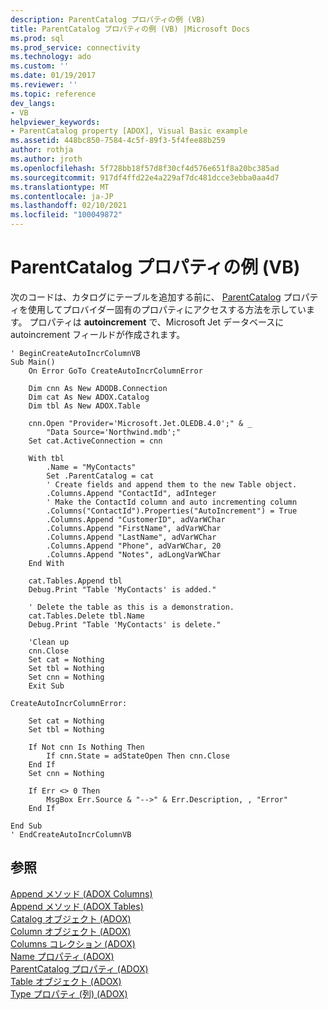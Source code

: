 ```yaml
---
description: ParentCatalog プロパティの例 (VB)
title: ParentCatalog プロパティの例 (VB) |Microsoft Docs
ms.prod: sql
ms.prod_service: connectivity
ms.technology: ado
ms.custom: ''
ms.date: 01/19/2017
ms.reviewer: ''
ms.topic: reference
dev_langs:
- VB
helpviewer_keywords:
- ParentCatalog property [ADOX], Visual Basic example
ms.assetid: 448bc850-7584-4c5f-89f3-5f4fee88b259
author: rothja
ms.author: jroth
ms.openlocfilehash: 5f728bb18f57d8f30cf4d576e651f8a20bc385ad
ms.sourcegitcommit: 917df4ffd22e4a229af7dc481dcce3ebba0aa4d7
ms.translationtype: MT
ms.contentlocale: ja-JP
ms.lasthandoff: 02/10/2021
ms.locfileid: "100049872"
---
```

# <a name="parentcatalog-property-example-vb"></a>ParentCatalog プロパティの例 (VB)
次のコードは、カタログにテーブルを追加する前に、 [ParentCatalog](./parentcatalog-property-adox.md) プロパティを使用してプロバイダー固有のプロパティにアクセスする方法を示しています。 プロパティは **autoincrement** で、Microsoft Jet データベースに autoincrement フィールドが作成されます。  
  
```  
' BeginCreateAutoIncrColumnVB  
Sub Main()  
    On Error GoTo CreateAutoIncrColumnError  
  
    Dim cnn As New ADODB.Connection  
    Dim cat As New ADOX.Catalog  
    Dim tbl As New ADOX.Table  
  
    cnn.Open "Provider='Microsoft.Jet.OLEDB.4.0';" & _  
        "Data Source='Northwind.mdb';"  
    Set cat.ActiveConnection = cnn  
  
    With tbl  
        .Name = "MyContacts"  
        Set .ParentCatalog = cat  
        ' Create fields and append them to the new Table object.  
        .Columns.Append "ContactId", adInteger  
        ' Make the ContactId column and auto incrementing column  
        .Columns("ContactId").Properties("AutoIncrement") = True  
        .Columns.Append "CustomerID", adVarWChar  
        .Columns.Append "FirstName", adVarWChar  
        .Columns.Append "LastName", adVarWChar  
        .Columns.Append "Phone", adVarWChar, 20  
        .Columns.Append "Notes", adLongVarWChar  
    End With  
  
    cat.Tables.Append tbl  
    Debug.Print "Table 'MyContacts' is added."  
  
    ' Delete the table as this is a demonstration.  
    cat.Tables.Delete tbl.Name  
    Debug.Print "Table 'MyContacts' is delete."  
  
    'Clean up  
    cnn.Close  
    Set cat = Nothing  
    Set tbl = Nothing  
    Set cnn = Nothing  
    Exit Sub  
  
CreateAutoIncrColumnError:  
  
    Set cat = Nothing  
    Set tbl = Nothing  
  
    If Not cnn Is Nothing Then  
        If cnn.State = adStateOpen Then cnn.Close  
    End If  
    Set cnn = Nothing  
  
    If Err <> 0 Then  
        MsgBox Err.Source & "-->" & Err.Description, , "Error"  
    End If  
  
End Sub  
' EndCreateAutoIncrColumnVB  
```  
  
## <a name="see-also"></a>参照  
 [Append メソッド (ADOX Columns)](./append-method-adox-columns.md)   
 [Append メソッド (ADOX Tables)](./append-method-adox-tables.md)   
 [Catalog オブジェクト (ADOX)](./catalog-object-adox.md)   
 [Column オブジェクト (ADOX)](./column-object-adox.md)   
 [Columns コレクション (ADOX)](./columns-collection-adox.md)   
 [Name プロパティ (ADOX)](./name-property-adox.md)   
 [ParentCatalog プロパティ (ADOX)](./parentcatalog-property-adox.md)   
 [Table オブジェクト (ADOX)](./table-object-adox.md)   
 [Type プロパティ (列) (ADOX)](./type-property-column-adox.md)